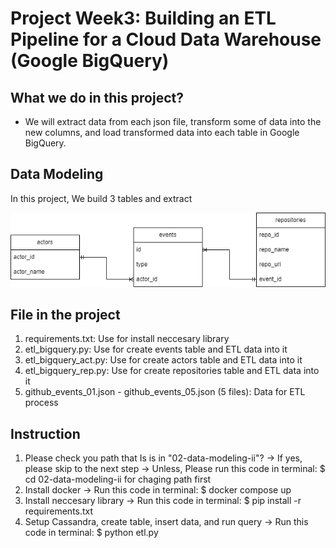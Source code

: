 # Project Week3: Building an ETL Pipeline for a Cloud Data Warehouse (Google BigQuery)

## What we do in this project?
- We will extract data from each json file, transform some of data into the new columns, and load transformed data into each table in Google BigQuery.

## Data Modeling
In this project, We build 3 tables and extract 

![Data Modeling](03-building-a-data-warehouse/data_model.png)


## File in the project
1. requirements.txt:  Use for install neccesary library
2. etl_bigquery.py:  Use for create events table and ETL data into it
3. etl_bigquery_act.py:  Use for create actors table and ETL data into it
4. etl_bigquery_rep.py:  Use for create repositories table and ETL data into it
5. github_events_01.json - github_events_05.json (5 files):  Data for ETL process


## Instruction
1. Please check you path that Is is in "02-data-modeling-ii"? 
-> If yes, please skip to the next step
-> Unless, Please run this code in terminal: $ cd 02-data-modeling-ii for chaging path first
2. Install docker -> Run this code in terminal: $ docker compose up
3. Install neccesary library -> Run this code in terminal: $ pip install -r requirements.txt
4. Setup Cassandra, create table, insert data, and run query -> Run this code in terminal: $ python etl.py
